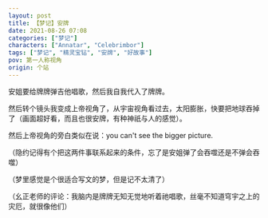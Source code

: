 ```yaml
---
layout: post
title: 【梦记】安牌
date: 2021-08-26 07:08
categories: ["梦记"]
characters: ["Annatar", "Celebrimbor"]
tags: ["梦记", "精灵宝钻", "安牌", "好故事"]
pov: 第一人称视角
origin: 个站
---
```


安姐要给牌牌弹吉他唱歌，然后我自我代入了牌牌。

然后转个镜头我变成上帝视角了，从宇宙视角看过去，太阳膨胀，快要把地球吞掉了（画面超好看，而且也很安牌，有种神祇与人的感觉）。

然后上帝视角的旁白类似在说：you can't see the bigger picture.

（隐约记得有个把这两件事联系起来的条件，忘了是安姐弹了会吞噬还是不弹会吞噬）

（梦里感觉是个很适合写文的梦，但是记不太清了）

（幺正老师的评论：我脑内是牌牌无知无觉地听着祂唱歌，丝毫不知道穹宇之上的灾厄，就很像他们）

